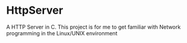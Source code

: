 # HttpServer
A HTTP Server in C. This project is for me to get familiar with Network programming in the Linux/UNIX environment
